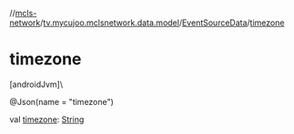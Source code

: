 //[mcls-network](../../../index.md)/[tv.mycujoo.mclsnetwork.data.model](../index.md)/[EventSourceData](index.md)/[timezone](timezone.md)

# timezone

[androidJvm]\

@Json(name = &quot;timezone&quot;)

val [timezone](timezone.md): [String](https://kotlinlang.org/api/latest/jvm/stdlib/kotlin/-string/index.html)
